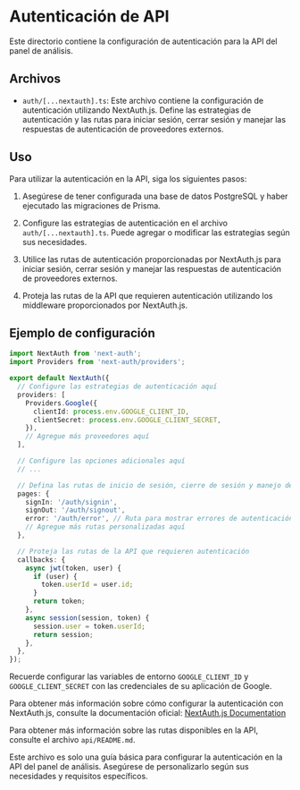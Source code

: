 # Autenticación de API

Este directorio contiene la configuración de autenticación para la API del panel de análisis.

## Archivos

- `auth/[...nextauth].ts`: Este archivo contiene la configuración de autenticación utilizando NextAuth.js. Define las estrategias de autenticación y las rutas para iniciar sesión, cerrar sesión y manejar las respuestas de autenticación de proveedores externos.

## Uso

Para utilizar la autenticación en la API, siga los siguientes pasos:

1. Asegúrese de tener configurada una base de datos PostgreSQL y haber ejecutado las migraciones de Prisma.

2. Configure las estrategias de autenticación en el archivo `auth/[...nextauth].ts`. Puede agregar o modificar las estrategias según sus necesidades.

3. Utilice las rutas de autenticación proporcionadas por NextAuth.js para iniciar sesión, cerrar sesión y manejar las respuestas de autenticación de proveedores externos.

4. Proteja las rutas de la API que requieren autenticación utilizando los middleware proporcionados por NextAuth.js.

## Ejemplo de configuración

```typescript
import NextAuth from 'next-auth';
import Providers from 'next-auth/providers';

export default NextAuth({
  // Configure las estrategias de autenticación aquí
  providers: [
    Providers.Google({
      clientId: process.env.GOOGLE_CLIENT_ID,
      clientSecret: process.env.GOOGLE_CLIENT_SECRET,
    }),
    // Agregue más proveedores aquí
  ],

  // Configure las opciones adicionales aquí
  // ...

  // Defina las rutas de inicio de sesión, cierre de sesión y manejo de respuestas de autenticación de proveedores externos
  pages: {
    signIn: '/auth/signin',
    signOut: '/auth/signout',
    error: '/auth/error', // Ruta para mostrar errores de autenticación
    // Agregue más rutas personalizadas aquí
  },

  // Proteja las rutas de la API que requieren autenticación
  callbacks: {
    async jwt(token, user) {
      if (user) {
        token.userId = user.id;
      }
      return token;
    },
    async session(session, token) {
      session.user = token.userId;
      return session;
    },
  },
});
```

Recuerde configurar las variables de entorno `GOOGLE_CLIENT_ID` y `GOOGLE_CLIENT_SECRET` con las credenciales de su aplicación de Google.

Para obtener más información sobre cómo configurar la autenticación con NextAuth.js, consulte la documentación oficial: [NextAuth.js Documentation](https://next-auth.js.org/)

Para obtener más información sobre las rutas disponibles en la API, consulte el archivo `api/README.md`.

Este archivo es solo una guía básica para configurar la autenticación en la API del panel de análisis. Asegúrese de personalizarlo según sus necesidades y requisitos específicos.